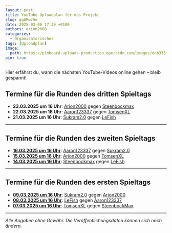 ```yaml
---
layout: post
title: YouTube-Uploadplan für das Projekt
slug: gq8Rwz5e
date: 2025-03-06 17:30 +0100
authors: arion2000
categories:
  - Organisatorisches
tags: [Uploadplan]
image:
  path: https://pinboard-uploads-production.operacdn.com/images/deb333f5-0df0-4e86-8651-c84f08100fe0/95d41412-6f13-4e4b-8173-7badbf4c3d43/5bcec485-bf54-4d0a-9e13-7d18af81d2fc.png
pin: true
---
```

Hier erfährst du, wann die nächsten YouTube-Videos online gehen – bleib gespannt!

## Termine für die Runden des dritten Spieltags

- **23.03.2025 um 16 Uhr**: <u>Arion2000</u> gegen <u>Steenbockmax</u>
- **22.03.2025 um 16 Uhr**: <u>Aaron123337</u> gegen <u>TomsenXL</u>
- **21.03.2025 um 16 Uhr**: <u>Sukram2.0</u> gegen <u>LeFish</u>

---

## Termine für die Runden des zweiten Spieltags

- **[16.03.2025 um 16 Uhr](https://www.youtube.com/watch?v=MZ8i03WLlVo "Matchday 2 Game 3 • Aaron123337 VS Sukram2.0")**: <u>Aaron123337</u> gegen <u>Sukram2.0</u>
- **[15.03.2025 um 16 Uhr](https://www.youtube.com/watch?v=dlDNMysdooI "Matchday 2 Game 2 • Arion2000 VS TomsenXL")**: <u>Arion2000</u> gegen <u>TomsenXL</u>
- **[14.03.2025 um 16 Uhr](https://www.youtube.com/watch?v=cjShHyDjBPg "Matchday 2 Game 1 • SteenbockMax VS LeFish")**: <u>Steenbockmax</u> gegen <u>LeFish</u>

---

## Termine für die Runden des ersten Spieltags

- **[09.03.2025 um 16 Uhr](https://www.youtube.com/watch?v=tCb2TDxrVLQ "Matchday 1 Game 3 • Sukram2.0 VS Arion2000")**: <u>Sukram2.0</u> gegen <u>Arion2000</u>
- **[08.03.2025 um 16 Uhr](https://www.youtube.com/watch?v=VAZcs-1VbSk "Matchday 1 Game 2 • LeFish VS Aaron123337")**: <u>LeFish</u> gegen <u>Aaron123337</u>
- **[07.03.2025 um 16 Uhr](https://www.youtube.com/watch?v=JDZmtb7MFrk "Matchday 1 Game 1 • TomsenXL VS SteenbockMax")**: <u>TomsenXL</u> gegen <u>SteenbockMax</u>

---

*Alle Angaben ohne Gewähr. Die Veröffentlichungsdaten können sich noch ändern.*

